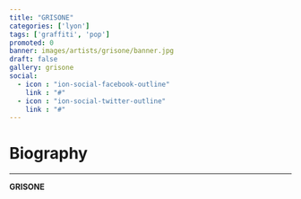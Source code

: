 ```yaml
---
title: "GRISONE"
categories: ['lyon']
tags: ['graffiti', 'pop']
promoted: 0
banner: images/artists/grisone/banner.jpg
draft: false
gallery: grisone
social:
  - icon : "ion-social-facebook-outline"
    link : "#"
  - icon : "ion-social-twitter-outline"
    link : "#"
---
```


# Biography
---

**GRISONE**